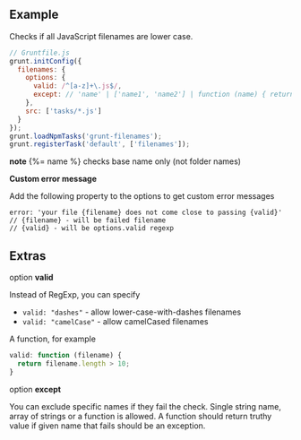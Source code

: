 ## Example

Checks if all JavaScript filenames are lower case.

```js
// Gruntfile.js
grunt.initConfig({
  filenames: {
    options: {
      valid: /^[a-z]+\.js$/,
      except: // 'name' | ['name1', 'name2'] | function (name) { return true if name is exception }
    },
    src: ['tasks/*.js']
  }
});
grunt.loadNpmTasks('grunt-filenames');
grunt.registerTask('default', ['filenames']);
```

**note** {%= name %} checks base name only (not folder names)

**Custom error message**

Add the following property to the options to get custom error messages

    error: 'your file {filename} does not come close to passing {valid}'
    // {filename} - will be failed filename
    // {valid} - will be options.valid regexp

## Extras

option **valid**

Instead of RegExp, you can specify

* `valid: "dashes"` - allow lower-case-with-dashes filenames
* `valid: "camelCase"` - allow camelCased filenames

A function, for example

```js
valid: function (filename) {
  return filename.length > 10;
}
```

option **except**

You can exclude specific names if they fail the check. Single string name, array of strings or
a function is allowed. A function should return truthy value if given name that fails should be an exception.
